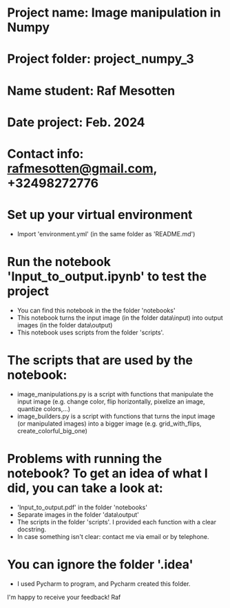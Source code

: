 # Project name: Image manipulation in Numpy
# Project folder: project_numpy_3
# Name student: Raf Mesotten
# Date project: Feb. 2024
# Contact info: rafmesotten@gmail.com, +32498272776

# Set up your virtual environment
- Import 'environment.yml' (in the same folder as 'README.md')

# Run the notebook 'Input_to_output.ipynb' to test the project
- You can find this notebook in the the folder 'notebooks'
- This notebook turns the input image (in the folder data\input) into output images (in the folder data\output)
- This notebook uses scripts from the folder 'scripts'.

# The scripts that are used by the notebook:
- image_manipulations.py is a script with functions that manipulate the input image (e.g. change color, flip horizontally, pixelize an image, quantize colors,...)
- image_builders.py is a script with functions that turns the input image (or manipulated images) into a bigger image (e.g. grid_with_flips, create_colorful_big_one)

# Problems with running the notebook? To get an idea of what I did, you can take a look at:
- 'Input_to_output.pdf' in the folder 'notebooks'
- Separate images in the folder 'data\output'
- The scripts in the folder 'scripts'. I provided each function with a clear docstring.
- In case something isn't clear: contact me via email or by telephone.

# You can ignore the folder '.idea'
- I used Pycharm to program, and Pycharm created this folder.

I'm happy to receive your feedback!
Raf